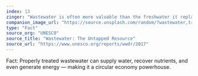 ```yaml
---
index: 13
zinger: "Wastewater is often more valuable than the freshwater it replaces."
companion_image_url: "https://source.unsplash.com/random/?wastewater,treatment,recycling,reuse"
type: "Fact"
source_org: "UNESCO"
source_title: "Wastewater: The Untapped Resource"
source_url: "https://www.unesco.org/reports/wwdr/2017"
---
```

Fact: Properly treated wastewater can supply water, recover nutrients, and even generate energy — making it a circular economy powerhouse.
